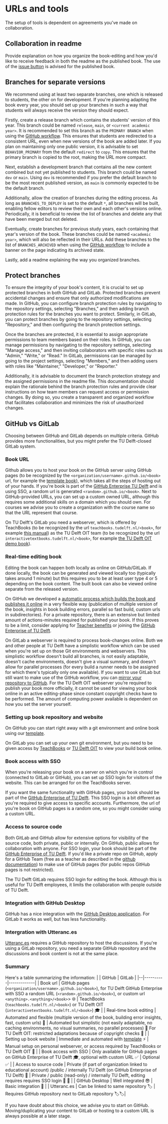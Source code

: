 # URLs and tools
The setup of tools is dependent on agreements you've made on collaboration.

## Collaboration in readme
Provide explanation on how you organize the book-editing and how you'd like to receive feedback in both the readme as the published book. The use of the [issue button](https://jupyterbook.org/en/stable/basics/repository.html#add-a-button-to-open-issues) is advised for the published book.

## Branches for separate versions
We recommend using at least two separate branches, one which is released to students, the other on for development. If you're planning adapting the book every year, you should set up your branches in such a way that students will always receive the version they should expect.

Firstly, create a release branch which contains the students' version of this year. This branch could be named `release`, `main`, or `<current academic year>`. It is recommended to set this branch as the `PRIMARY BRANCH` when using the [GitHub workflow](gh-workflow-settings). This ensures that students are redirected to a consistent URL, even when new versions of the book are added later. If you plan on maintaining only one public version, it is advisable to set `BEHAVIOR_PRIMARY` from the default `redirect` to `copy`. This ensures that the primary branch is copied to the root, making the URL more compact.

Next, establish a development branch that contains all the new content combined but not yet published to students. This branch could be named `dev` or `main`. Using `dev` is recommended if you prefer the default branch to be the most recent published version, as `main` is commonly expected to be the default branch.

Additionally, allow the creation of branches during the editing process. As long as `BRANCHES_TO_DEPLOY` is set to the default `*`, all branches will be built, enabling fellow editors to review their own and each other's versions online. Periodically, it is beneficial to review the list of branches and delete any that have been merged but not deleted.

Eventually, create branches for previous study years, each containing that year's version of the book. These branches could be named `<academic year>`, which will also be reflected in their URLs. Add these branches to the list of `BRANCHES_ARCHIVED` when using the [GitHub workflow](gh-workflow-settings) to include a banner on the page indicating its archived state.

Lastly, add a readme explaining the way you organized branches.

## Protect branches

To ensure the integrity of your book's content, it is crucial to set up protected branches in both GitHub and GitLab. Protected branches prevent accidental changes and ensure that only authorized modifications are made. In GitHub, you can configure branch protection rules by navigating to the repository settings, selecting "Branches," and then adding branch protection rules for the branches you want to protect. Similarly, in GitLab, you can protect branches by going to the repository settings, selecting "Repository," and then configuring the branch protection settings.

Once the branches are protected, it is essential to assign appropriate permissions to team members based on their roles. In GitHub, you can manage permissions by navigating to the repository settings, selecting "Manage access," and then inviting collaborators with specific roles such as "Admin," "Write," or "Read." In GitLab, permissions can be managed by going to the project settings, selecting "Members," and then adding users with roles like "Maintainer," "Developer," or "Reporter."

Additionally, it is advisable to document the branch protection strategy and the assigned permissions in the readme file. This documentation should explain the rationale behind the branch protection rules and provide clear instructions on how team members can request access or permission changes. By doing so, you create a transparent and organized workflow that facilitates collaboration and minimizes the risk of unauthorized changes.

## GitHub vs GitLab
Choosing between GitHub and GitLab depends on multiple criteria. GitHub provides more functionalities, but you might prefer the TU Delft-closed GitLab system.

### Book URL
Github allows you to host your book on the GitHub server using GitHub pages (to be recognized by the `<organization/username>.github.io/<book>` url, for example the [template book](https://teachbooks.github.io/template/)), which takes all the steps of hosting out of your hands. If you're book is part of the [GitHub Enterprise TU Delft](https://github.com/enterprises/tudelft) and is using SSO, a random url is generated `<random>.github.io/<book>`. Next to GitHub-provided URLs, you can set up a custom owned URL, although this requires some additional skills on a domain which you should own. For courses we advise you to create a organization with the course name so that the URL represent that course.

On TU Delft's GitLab you need a webserver, which is offered by TeachBooks (to be recognized by the url `teachbooks.tudelft.nl/<book>`, for example [this manual](https://teachbooks.tudelft.nl/jupyter-book-manual)) as the TU Delft OIT team (to be recognized by the url `interactivetextbooks.tudelft.nl/<book>`, for example [the TU Delft OIT demo book](https://interactivetextbooks.tudelft.nl/open-textbooks-demonstration/)).

### Real-time editing book
Editing the book can happen both locally as online on GitHub/GitLab. If done locally, the book can be generated and viewed locally too (typically takes around 1 minute) but this requires you to be at least user type 4 or 5 depending on the book content. The built book can also be viewed online separate from the released version.

On GitHub we developed a [automatic process which builds the book and publishes it online](../external/deploy-book-workflow/README.md) in a very flexible way (publication of multiple version of the book, insights in book building errors, parallel so fast build, custom urls in subdirectories). For a private repository, there is an extensive but limited amount of actions-minutes required for published your book. If this proves to be a limit, consider applying for [Teacher benefits](https://docs.github.com/en/education/explore-the-benefits-of-teaching-and-learning-with-github-education/github-education-for-teachers/about-github-education-for-teachers#github-education-features-for-teachers) or joining the [GitHub Enterprise of TU Delft](https://github.com/enterprises/tudelft).

On GitLab a webserver is required to process book-changes online. Both we and other people at TU Delft have a simplistic workflow which can be used when you're set up on those Git environments and webservers. This simplistic workflow doesn't build all branches, is not easily adaptable, doesn't cache environments, doesn't give a visual summary, and doesn't allow for parallel processes (for every build a runner needs to be assigned for which there's typically only one available). If you want to use GitLab but still want to make use of the GitHub workflow, you can [mirror your repository to GitHub](https://docs.gitlab.com/ee/user/project/repository/mirror/push.html#set-up-a-push-mirror-from-gitlab-to-github). For the TU Delft OIT webserver you’re required to publish your book more officially, it cannot be used for viewing your book online in an active editing-phase since constant copyright checks have to be performed. The amount of computing power available is dependent on how you set the server yourself.

### Setting up book repository and website
On GitHub you can start right away with a git environment and online book using our [template](../external/template/README.md).

On GitLab you can set up your own git environment, but you need to be given access by [TeachBooks](mailto:teachbooks@tudelft.nl) or [TU Delft OIT](mailto:Interactive-textbooks@tudelft.nl) to view your build book online.

### Book access with SSO
When you’re releasing your book on a server on which you're in control (connected to GitLab or GitHub), you can set up SSO login for visitors of the website. This can be arranged for on the TeachBooks server.

If you want the same functionality with GitHub pages, your book should be part of the [GitHub Enterprise of TU Delft](https://github.com/enterprises/tudelft). This SSO login is a bit different as you're required to give access to specific accounts. Furthermore, the url of you're book on GitHub pages is a random one, so you might consider using a custom URL.

### Access to source code

Both GitLab and GitHub allow for extensive options for visibility of the source code, both private, public or internally. On GitHub, public allows for collaboration with anyone. For SSO login, your book should be part of the [GitHub Enterprise of TU Delft](https://github.com/enterprises/tudelft). If you'd like a private repo on GitHub, apply for a GitHub Team (free as a teacher as described in the [github documentation](https://docs.github.com/en/education/explore-the-benefits-of-teaching-and-learning-with-github-education/github-education-for-teachers/about-github-education-for-teachers#github-education-features-for-teachers)) to make use of GitHub pages (for public repos GitHub pages is not restricted).

The TU Delft GitLab requires SSO login for editing the book. Although this is useful for TU Delft employees, it limits the collaboration with people outside of TU Delft.

### Integration with GitHub Desktop
GitHub has a nice integration with the [GitHub Desktop application](git-setup_local.md). For GitLab it works as well, but has less functionality.

### Intergration with Utteranc.es
[Utteranc.es](../basic-features/utterances.md) requires a GitHub repository to host the discussions. If you're using a GitLab repository, you need a separate GitHub repository and the discussions and book content is not at the same place.

### Summary
Here's a table summarizing the information:
|  | GitHub   | GitLab      |
|--|----------|-------------|
| Book url  | GitHub pages (`<organization/username>.github.io/<book>`), for TU Delft GitHub Enterprise with SSO a random URL (`<random>.github.io/<book>`), or custom url `<anything>.<anything>/<book>`> 🌐         | TeachBooks (`teachbooks.tudelft.nl/<book>`) or TU Delft OIT (`interactivetextbooks.tudelft.nl/<book>`) 🎓 |
| Real-time book editing | Automated and flexible (multiple version of the book, building error insights, fast, custom urls)  🚀   | Automated but simplistic (not easily adaptable, no caching environments, no visual summaries, no parallel processes) 🛵 For TU Delft OIT: restricted adaptations because of copyright checks 🚫   |
| Setting up book website | Immediate and automated with [template](../external/template/README.md) ⚡️         | Manual setup on personal webserver, or access required by TeachBooks or TU Delft OIT  🚧    |
| Book access with SSO | Only available for GitHub pages on GitHub Enterprise of TU Delft 🎓, optional with custom URL  ✅ | Optional  ✅          |
| Access to source code | Private (if part of organization linked to educational account) /public / internally TU Delft (on GitHub Enterprise of TU Delft) 👥   | Private / public (read-only) / internally TU Delft, editing requires requires SSO login  👥  👀 |
| GitHub Desktop | Well integrated 😎 | Basic integration 🙂 |
| Utteranc.es | Can be linked to same repository 🏷️ | Requires GitHub repository next to GitLab repository 🏷️🏷️|

If you have doubt about this choice, we advise you to start on GitHub. Moving/duplicating your content to GitLab or hosting to a custom URL is always possible at a later stage.